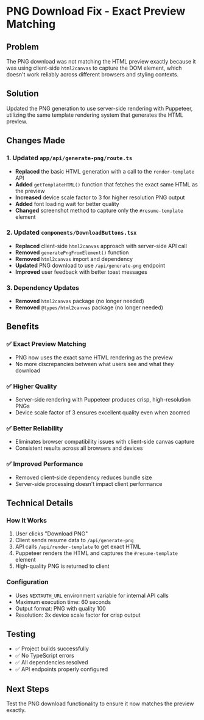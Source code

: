 # PNG Download Fix - Exact Preview Matching

## Problem
The PNG download was not matching the HTML preview exactly because it was using client-side `html2canvas` to capture the DOM element, which doesn't work reliably across different browsers and styling contexts.

## Solution
Updated the PNG generation to use server-side rendering with Puppeteer, utilizing the same template rendering system that generates the HTML preview.

## Changes Made

### 1. Updated `app/api/generate-png/route.ts`
- **Replaced** the basic HTML generation with a call to the `render-template` API
- **Added** `getTemplateHTML()` function that fetches the exact same HTML as the preview
- **Increased** device scale factor to 3 for higher resolution PNG output
- **Added** font loading wait for better quality
- **Changed** screenshot method to capture only the `#resume-template` element

### 2. Updated `components/DownloadButtons.tsx`
- **Replaced** client-side `html2canvas` approach with server-side API call
- **Removed** `generatePngFromElement()` function
- **Removed** `html2canvas` import and dependency
- **Updated** PNG download to use `/api/generate-png` endpoint
- **Improved** user feedback with better toast messages

### 3. Dependency Updates
- **Removed** `html2canvas` package (no longer needed)
- **Removed** `@types/html2canvas` package (no longer needed)

## Benefits

### ✅ Exact Preview Matching
- PNG now uses the exact same HTML rendering as the preview
- No more discrepancies between what users see and what they download

### ✅ Higher Quality
- Server-side rendering with Puppeteer produces crisp, high-resolution PNGs
- Device scale factor of 3 ensures excellent quality even when zoomed

### ✅ Better Reliability
- Eliminates browser compatibility issues with client-side canvas capture
- Consistent results across all browsers and devices

### ✅ Improved Performance
- Removed client-side dependency reduces bundle size
- Server-side processing doesn't impact client performance

## Technical Details

### How It Works
1. User clicks "Download PNG"
2. Client sends resume data to `/api/generate-png`
3. API calls `/api/render-template` to get exact HTML
4. Puppeteer renders the HTML and captures the `#resume-template` element
5. High-quality PNG is returned to client

### Configuration
- Uses `NEXTAUTH_URL` environment variable for internal API calls
- Maximum execution time: 60 seconds
- Output format: PNG with quality 100
- Resolution: 3x device scale factor for crisp output

## Testing
- ✅ Project builds successfully
- ✅ No TypeScript errors
- ✅ All dependencies resolved
- ✅ API endpoints properly configured

## Next Steps
Test the PNG download functionality to ensure it now matches the preview exactly.